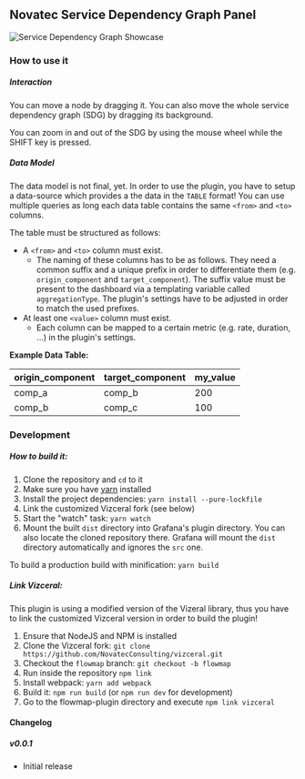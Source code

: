## Novatec Service Dependency Graph Panel

![Service Dependency Graph Showcase](src/img/screenshot-showcase.png)

### How to use it

##### Interaction

You can move a node by dragging it. You can also move the whole service dependency graph (SDG) by dragging its background.

You can zoom in and out of the SDG by using the mouse wheel while the SHIFT key is pressed.

##### Data Model

The data model is not final, yet.
In order to use the plugin, you have to setup a data-source which provides a the data in the `TABLE` format! You can use multiple queries as long each data table contains the same `<from>` and `<to>` columns.

The table must be structured as follows:
- A `<from>` and `<to>` column must exist.
  - The naming of these columns has to be as follows. They need a common suffix and a unique prefix in order to differentiate them (e.g. `origin_component` and `target_component`). The suffix value must be present to the dashboard via a templating variable called `aggregationType`. The plugin's settings have to be adjusted in order to match the used prefixes.
- At least one `<value>` column must exist.
  - Each column can be mapped to a certain metric (e.g. rate, duration, ...) in the plugin's settings.

__Example Data Table:__

| origin_component | target_component | my_value |
|---|---|---|
| comp_a | comp_b | 200 |
| comp_b | comp_c | 100 |

### Development

##### How to build it:

1. Clone the repository and `cd` to it
1. Make sure you have [yarn]( https://yarnpkg.com/) installed
1. Install the project dependencies: `yarn install --pure-lockfile`
1. Link the customized Vizceral fork (see below)
1. Start the "watch" task: `yarn watch`
1. Mount the built `dist` directory into Grafana's plugin directory. You can also locate the cloned repository there. Grafana will mount the `dist` directory automatically and ignores the `src` one.

To build a production build with minification: `yarn build`

##### Link Vizceral:

This plugin is using a modified version of the Vizeral library, thus you have to link the customized Vizceral version in order to build the plugin!

1. Ensure that NodeJS and NPM is installed
1. Clone the Vizceral fork: `git clone https://github.com/NovatecConsulting/vizceral.git`
1. Checkout the `flowmap` branch: `git checkout -b flowmap`
1. Run inside the repository `npm link`
1. Install webpack: `yarn add webpack`
1. Build it: `npm run build` (or `npm run dev` for development)
1. Go to the flowmap-plugin directory and execute `npm link vizceral`

#### Changelog

##### v0.0.1

- Initial release
